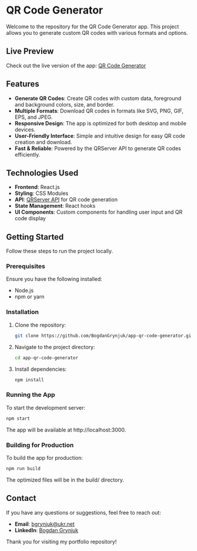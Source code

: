 # QR Code Generator

Welcome to the repository for the QR Code Generator app. This project allows you
to generate custom QR codes with various formats and options.

## Live Preview

Check out the live version of the app:
[QR Code Generator](https://your-deployed-link.com)

## Features

- **Generate QR Codes**: Create QR codes with custom data, foreground and
  background colors, size, and border.
- **Multiple Formats**: Download QR codes in formats like SVG, PNG, GIF, EPS,
  and JPEG.
- **Responsive Design**: The app is optimized for both desktop and mobile
  devices.
- **User-Friendly Interface**: Simple and intuitive design for easy QR code
  creation and download.
- **Fast & Reliable**: Powered by the QRServer API to generate QR codes
  efficiently.

## Technologies Used

- **Frontend**: React.js
- **Styling**: CSS Modules
- **API**: <a href="https://goqr.me/api/" target="_blank">QRServer API</a> for
  QR code generation
- **State Management**: React hooks
- **UI Components**: Custom components for handling user input and QR code
  display

## Getting Started

Follow these steps to run the project locally.

### Prerequisites

Ensure you have the following installed:

- Node.js
- npm or yarn

### Installation

1. Clone the repository:
   ```bash
   git clone https://github.com/BogdanGrynjuk/app-qr-code-generator.git
   ```
2. Navigate to the project directory:

   ```bash
   cd app-qr-code-generator
   ```

3. Install dependencies:
   ```bash
   npm install
   ```

### Running the App

To start the development server:

```bash
npm start
```

The app will be available at http://localhost:3000.

### Building for Production

To build the app for production:

```bash
npm run build
```

The optimized files will be in the build/ directory.

## Contact

If you have any questions or suggestions, feel free to reach out:

- **Email**: [bgrynjuk@ukr.net](mailto:bgrynjuk@ukr.net)
- **LinkedIn**:
  [Bogdan Grynjuk](http://linkedin.com/in/bogdan-grynjuk-7024a710a/)

Thank you for visiting my portfolio repository!
